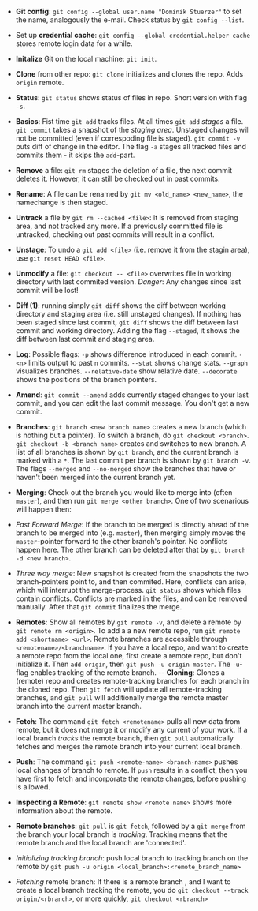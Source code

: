  - **Git config**: `git config --global user.name "Dominik Stuerzer"` to set the name, analogously the e-mail. Check status by `git config --list`.
 - Set up **credential cache**: `git config --global credential.helper cache` stores remote login data for a while.
 - **Initalize** Git on the local machine: `git init`.
 - **Clone** from other repo: `git clone` initializes and clones the repo. Adds `origin` remote. 
 - **Status**: `git status` shows status of files in repo. Short version with flag `-s`.
 - **Basics**: Fist time `git add` tracks files. At all times `git add` *stages* a file. `git commit` takes a snapshot of the *staging area*. Unstaged changes will not be committed (even if correspoding file is staged). `git commit -v` puts diff of change in the editor. The flag `-a` stages all tracked files and commits them - it skips the `add`-part.
 - **Remove** a file: `git rm` stages the deletion of a file, the next commit deletes it. However, it can still be checked out in past commits.
 - **Rename**: A file can be renamed by `git mv <old_name> <new_name>`, the namechange is then staged.
 - **Untrack** a file by `git rm --cached <file>`: it is removed from staging area, and not tracked any more. If a previously committed file is untracked, checking out past commits will result in a conflict.
 - **Unstage**: To undo a `git add <file>` (i.e. remove it from the stagin area), use `git reset HEAD <file>`.
 - **Unmodify** a file: `git checkout -- <file>` overwrites file in working directory with last commited version. *Danger*: Any changes since last commit will be lost!
 - **Diff (1)**: running simply `git diff` shows the diff between working directory and staging area (i.e. still unstaged changes). If nothing has been staged since last commit, `git diff` shows the diff between last commit and working directory. Adding the flag `--staged`, it shows the diff between last commit and staging area.
 - **Log**: Possible flags: `-p` shows difference introduced in each commit. `-<n>` limits output to past `n` commits. `--stat` shows change stats. `--graph` visualizes branches. `--relative-date` show relative date. `--decorate` shows the positions of the branch pointers.
 - **Amend**: `git commit --amend` adds currently staged changes to your last commit, and you can edit the last commit message. You don't get a new commit. 
 - **Branches**: `git branch <new branch name>` creates a new branch (which is nothing but a pointer). To switch a branch, do `git checkout <branch>`. `git checkout -b <branch name>` creates and switches to new branch. A list of all branches is shown by `git branch`, and the current branch is marked with a `*`. The last commit per branch is shown by `git branch -v`. The flags `--merged` and `--no-merged` show the branches that have or haven't been merged into the current branch yet. 
 - **Merging**: Check out the branch you would like to merge into (often `master`), and then run `git merge <other branch>`. One of two scenarious will happen then:
  - *Fast Forward Merge*: If the branch to be merged is directly ahead of the branch to be merged into (e.g. `master`), then merging simply moves the `master`-pointer forward to the other branch's pointer. No conflicts happen here. The other branch can be deleted after that by `git branch -d <new branch>`.
  - *Three way merge*: New snapshot is created from the snapshots the two branch-pointers point to, and then commited. Here, conflicts can arise, which will interrupt the merge-process. `git status` shows which files contain conflicts. Conflicts are marked in the files, and can be removed manually. After that `git commit` finalizes the merge.
 - **Remotes**: Show all remotes by `git remote -v`, and delete a remote by `git remote rm <origin>`. To add a a new remote repo, run `git remote add <shortname> <url>`. Remote branches are accessible through `<remotename>/<branchname>`. If you have a local repo, and want to create a remote repo from the local one, first create a remote repo, but don't initialize it. Then `add origin`, then `git push -u origin master`. The `-u`-flag enables tracking of the remote branch.
 -- **Cloning**: Clones a (remote) repo and creates remote-tracking branches for each branch in the cloned repo. Then `git fetch` will update all remote-tracking branches, and `git pull` will additionally merge the remote master branch into the current master branch.
 - **Fetch**: The command `git fetch <remotename>` pulls all new data from remote, but it does not merge it or modify any current of your work. If a local branch *tracks* the remote branch, then `git pull` automatically fetches and merges the remote branch into your current local branch.
 - **Push**: The command `git push <remote-name> <branch-name>` pushes local changes of branch to remote. If `push` results in a conflict, then you have first to fetch and incorporate the remote changes, before pushing is allowed.
 - **Inspecting a Remote**: `git remote show <remote name>` shows more information about the remote.


 - **Remote branches**: `git pull` is `git fetch`, followed by a `git merge` from the branch your local branch is *tracking*. Tracking    means that the remote branch and the local branch are 'connected'.
 - *Initializing tracking branch*: push local branch to tracking branch on the remote by `git push -u origin <local_branch>:<remote_branch_name>`
  - *Fetching* remote branch: If there is a remote branch <rbranch>, and I want to create a local branch tracking the remote, you do `git checkout --track origin/<rbranch>`, or more quickly, `git checkout <rbranch>`


